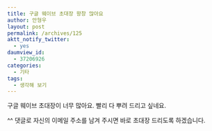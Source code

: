 ```yaml
---
title: 구글 웨이브 초대장 왕창 많아요
author: 안형우
layout: post
permalink: /archives/125
aktt_notify_twitter:
  - yes
daumview_id:
  - 37206926
categories:
  - 기타
tags:
  - 생각해 보기
---
```

구글 웨이브 초대장이 너무 많아요. 빨리 다 뿌려 드리고 싶네요. <div>
  ^^ 댓글로 자신의 이메일 주소를 남겨 주시면 바로 초대장 드리도록 하겠습니다.
</div>